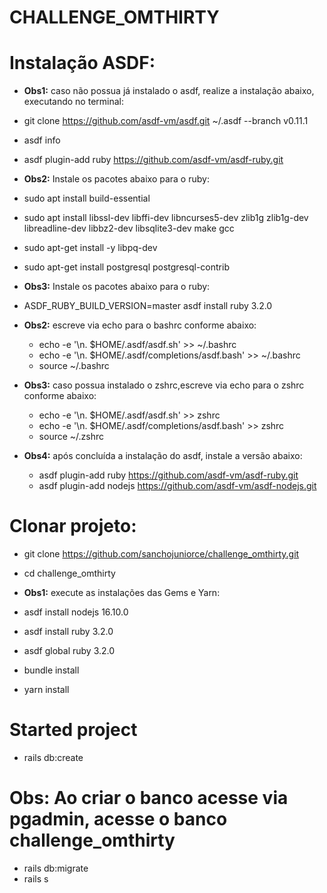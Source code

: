 # CHALLENGE_OMTHIRTY

# Instalação ASDF:
 - **Obs1:** caso não possua já instalado o asdf, realize a instalação abaixo, executando no terminal:
  - git clone https://github.com/asdf-vm/asdf.git ~/.asdf --branch v0.11.1
  - asdf info
  - asdf plugin-add ruby https://github.com/asdf-vm/asdf-ruby.git
 - **Obs2:** Instale os pacotes abaixo para o ruby:
  - sudo apt install build-essential
  - sudo apt install libssl-dev libffi-dev libncurses5-dev zlib1g zlib1g-dev libreadline-dev libbz2-dev libsqlite3-dev make gcc
  - sudo apt-get install -y libpq-dev
  - sudo apt-get install postgresql postgresql-contrib

 - **Obs3:** Instale os pacotes abaixo para o ruby:
  - ASDF_RUBY_BUILD_VERSION=master asdf install ruby 3.2.0

- **Obs2:** escreve via echo para o bashrc conforme abaixo:
  - echo -e '\n. $HOME/.asdf/asdf.sh' >> ~/.bashrc
  - echo -e '\n. $HOME/.asdf/completions/asdf.bash' >> ~/.bashrc
  - source ~/.bashrc

- **Obs3:** caso possua instalado o zshrc,escreve via echo para o zshrc conforme abaixo:
  - echo -e '\n. $HOME/.asdf/asdf.sh' >> zshrc
  - echo -e '\n. $HOME/.asdf/completions/asdf.bash' >> zshrc
  - source ~/.zshrc
  
- **Obs4:** após concluída a instalação do asdf, instale a versão abaixo:
  - asdf plugin-add ruby https://github.com/asdf-vm/asdf-ruby.git
  - asdf plugin-add nodejs https://github.com/asdf-vm/asdf-nodejs.git

 # Clonar projeto:
 - git clone https://github.com/sanchojuniorce/challenge_omthirty.git
 - cd challenge_omthirty
 
 - **Obs1:** execute as instalações das Gems e Yarn:
 - asdf install nodejs 16.10.0
 - asdf install ruby 3.2.0
 - asdf global ruby 3.2.0
 - bundle install 
 - yarn install
# Started project
 - rails db:create 
 # Obs: Ao criar o banco acesse via pgadmin, acesse o banco challenge_omthirty
 - rails db:migrate
 - rails s